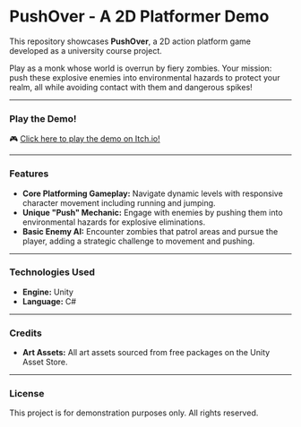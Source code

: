 # PushOver - A 2D Platformer Demo

This repository showcases **PushOver**, a 2D action platform game developed as a university course project. 

Play as a monk whose world is overrun by fiery zombies. Your mission: push these explosive enemies into environmental hazards to protect your realm, all while avoiding contact with them and dangerous spikes!

---

### Play the Demo!

🎮 <a href="[https://barsimo.itch.io/pushover]" target="_blank" rel="noopener noreferrer">Click here to play the demo on Itch.io!</a>

---

### Features

* **Core Platforming Gameplay:** Navigate dynamic levels with responsive character movement including running and jumping.
* **Unique "Push" Mechanic:** Engage with enemies by pushing them into environmental hazards for explosive eliminations.
* **Basic Enemy AI:** Encounter zombies that patrol areas and pursue the player, adding a strategic challenge to movement and pushing.

---

### Technologies Used

* **Engine:** Unity
* **Language:** C#

---

### Credits

* **Art Assets:** All art assets sourced from free packages on the Unity Asset Store.

---

### License

This project is for demonstration purposes only. All rights reserved.
